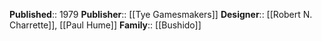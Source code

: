 **Published**:: 1979
**Publisher**:: [[Tye Gamesmakers]]
**Designer**:: [[Robert N. Charrette]], [[Paul Hume]]
**Family**:: [[Bushido]]



